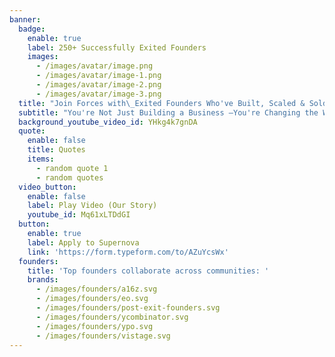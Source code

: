 ```yaml
---
banner:
  badge:
    enable: true
    label: 250+ Successfully Exited Founders
    images:
      - /images/avatar/image.png
      - /images/avatar/image-1.png
      - /images/avatar/image-2.png
      - /images/avatar/image-3.png
  title: "Join Forces with\_Exited Founders Who've Built, Scaled & Sold <br> **Now It's Your Turn**"
  subtitle: "You're Not Just Building a Business —You're Changing the World. <br> Let's Make Both Happen Faster, Together. \U0001F680"
  background_youtube_video_id: YHkg4k7gnDA
  quote:
    enable: false
    title: Quotes
    items:
      - random quote 1
      - random quotes
  video_button:
    enable: false
    label: Play Video (Our Story)
    youtube_id: Mq61xLTDdGI
  button:
    enable: true
    label: Apply to Supernova
    link: 'https://form.typeform.com/to/AZuYcsWx'
  founders:
    title: 'Top founders collaborate across communities: '
    brands:
      - /images/founders/a16z.svg
      - /images/founders/eo.svg
      - /images/founders/post-exit-founders.svg
      - /images/founders/ycombinator.svg
      - /images/founders/ypo.svg
      - /images/founders/vistage.svg
---
```


